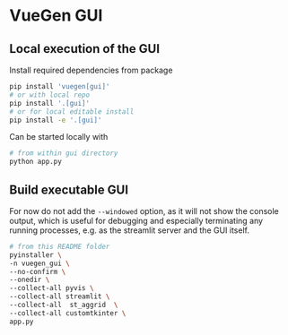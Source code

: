 # VueGen GUI

## Local execution of the GUI

Install required dependencies from package

```bash
pip install 'vuegen[gui]'
# or with local repo
pip install '.[gui]'
# or for local editable install
pip install -e '.[gui]'
```

Can be started locally with

```bash
# from within gui directory
python app.py
```

## Build executable GUI

For now do not add the `--windowed` option, as it will not show the console output,
which is useful for debugging and especially terminating any running processes, e.g.
as the streamlit server and the GUI itself.

```bash
# from this README folder
pyinstaller \
-n vuegen_gui \
--no-confirm \
--onedir \
--collect-all pyvis \
--collect-all streamlit \
--collect-all  st_aggrid  \
--collect-all customtkinter \
app.py
```

